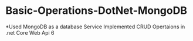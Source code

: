 # Basic-Operations-DotNet-MongoDB

*Used MongoDB as a database Service
 Implemented CRUD Opertaions in .net Core Web Api 6

